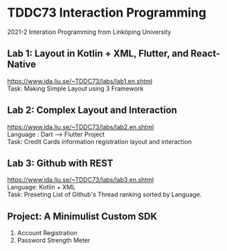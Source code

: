 # TDDC73 Interaction Programming
2021-2 Interation Programming from Linköping University

## Lab 1: Layout in Kotlin + XML, Flutter, and React-Native
https://www.ida.liu.se/~TDDC73/labs/lab1.en.shtml  
Task: Making Simple Layout using 3 Framework


## Lab 2: Complex Layout and Interaction
https://www.ida.liu.se/~TDDC73/labs/lab2.en.shtml  
Language : Dart --> Flutter Project  
Task: Credit Cards information registration layout and interaction

## Lab 3: Github with REST
https://www.ida.liu.se/~TDDC73/labs/lab3.en.shtml  
Language: Kotlin + XML  
Task: Preseting List of Github's Thread ranking sorted by Language.  

## Project: A Minimulist Custom SDK
1. Account Registration 
2. Password Strength Meter
